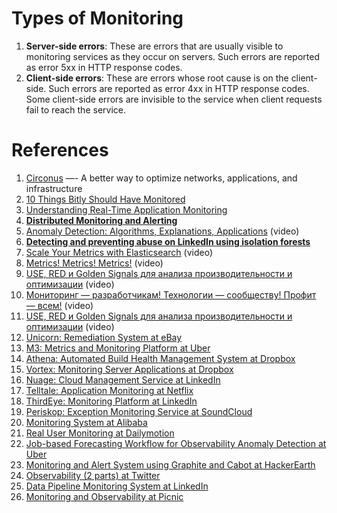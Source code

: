 # Types of Monitoring

1. **Server-side errors**: These are errors that are usually visible to monitoring services as they occur on servers. Such errors are reported as error 5xx in HTTP response codes.
2. **Client-side errors**: These are errors whose root cause is on the client-side. Such errors are reported as error 4xx in HTTP response codes. Some client-side errors are invisible to the service when client requests fail to reach the service.



# References

1. [Circonus](Circonus.md) —- A better way to optimize networks, applications, and infrastructure
2. [10 Things Bitly Should Have Monitored](http://highscalability.com/blog/2014/1/29/10-things-bitly-should-have-monitored.html)
3. [Understanding Real-Time Application Monitoring](https://medium.com/expedia-group-tech/essential-application-monitoring-metrics-a08519ecab9d)
4. [**Distributed Monitoring and Alerting**](https://www.oreilly.com/ideas/monitoring-distributed-systems)
5. [Anomaly Detection: Algorithms, Explanations, Applications](https://www.youtube.com/watch?v=12Xq9OLdQwQ) (video)
6. **[Detecting and preventing abuse on LinkedIn using isolation forests](https://engineering.linkedin.com/blog/2019/isolation-forest)**
7. [Scale Your Metrics with Elasticsearch](https://www.youtube.com/watch?v=pZJLlOCuPpg&list=PLH-XmS0lSi_wRIh4RJjnTGMKaTiQoaGTc&index=52) (video)
8. [Metrics! Metrics! Metrics!](https://www.youtube.com/watch?v=bsr4Z5tLMpw&list=PLH-XmS0lSi_wRIh4RJjnTGMKaTiQoaGTc&index=39) (video)
9. [USE, RED и Golden Signals для анализа производительности и оптимизации](https://www.youtube.com/watch?v=0eAdIxzR7G0&list=PLH-XmS0lSi_wRIh4RJjnTGMKaTiQoaGTc&index=44) (video)
10. [Мониторинг — разработчикам! Технологии — сообществу! Профит — всем!](https://www.youtube.com/watch?v=VSM7BAzlNsY&list=PLH-XmS0lSi_wRIh4RJjnTGMKaTiQoaGTc&index=103) (video)
11. [USE, RED и Golden Signals для анализа производительности и оптимизации](https://www.youtube.com/watch?v=0eAdIxzR7G0&list=PLH-XmS0lSi_wRIh4RJjnTGMKaTiQoaGTc&index=44) (video)
12. [Unicorn: Remediation System at eBay](https://www.ebayinc.com/stories/blogs/tech/unicorn-rheos-remediation-center/)
13. [M3: Metrics and Monitoring Platform at Uber](https://eng.uber.com/optimizing-m3/)
14. [Athena: Automated Build Health Management System at Dropbox](https://blogs.dropbox.com/tech/2019/05/athena-our-automated-build-health-management-system/)
15. [Vortex: Monitoring Server Applications at Dropbox](https://blogs.dropbox.com/tech/2019/11/monitoring-server-applications-with-vortex/)
16. [Nuage: Cloud Management Service at LinkedIn](https://engineering.linkedin.com/blog/2019/solving-manageability-challenges-with-nuage)
17. [Telltale: Application Monitoring at Netflix](https://netflixtechblog.com/telltale-netflix-application-monitoring-simplified-5c08bfa780ba)
18. [ThirdEye: Monitoring Platform at LinkedIn](https://engineering.linkedin.com/blog/2019/06/smart-alerts-in-thirdeye--linkedins-real-time-monitoring-platfor)
19. [Periskop: Exception Monitoring Service at SoundCloud](https://developers.soundcloud.com/blog/periskop-exception-monitoring-service)
20. [Monitoring System at Alibaba](https://www.usenix.org/conference/srecon18asia/presentation/xinchi)
21. [Real User Monitoring at Dailymotion](https://medium.com/dailymotion/real-user-monitoring-1948375f8be5)
22. [Job-based Forecasting Workflow for Observability Anomaly Detection at Uber](https://eng.uber.com/observability-anomaly-detection/)
23. [Monitoring and Alert System using Graphite and Cabot at HackerEarth](http://engineering.hackerearth.com/2017/03/21/monitoring-and-alert-system-using-graphite-and-cabot/)
24. [Observability (2 parts) at Twitter](https://blog.twitter.com/engineering/en_us/a/2016/observability-at-twitter-technical-overview-part-ii.html)
25. [Data Pipeline Monitoring System at LinkedIn](https://engineering.linkedin.com/blog/2019/an-inside-look-at-linkedins-data-pipeline-monitoring-system-)
26. [Monitoring and Observability at Picnic](https://blog.picnic.nl/monitoring-and-observability-at-picnic-684cefd845c4)